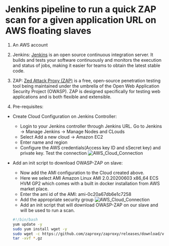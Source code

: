# Jenkins pipeline to run a quick ZAP scan for a given application URL on AWS floating slaves
1. An AWS account
2. Jenkins:
[Jenkins](https://www.jenkins.io/) is an open source continuous integration server. It builds and tests your software continuously and monitors the execution and status of jobs, making it easier for teams to obtain the latest stable code.
3. ZAP:
[Zed Attack Proxy (ZAP)](https://www.zaproxy.org/getting-started/) is a free, open-source penetration testing tool being maintained under the umbrella of the Open Web Application Security Project (OWASP). ZAP is designed specifically for testing web applications and is both flexible and extensible.

4. Pre-requisites: 
* Create Cloud Configuration on Jenkins Controller:
  - Login to your Jenkins controller through Jenkins URL. Go to Jenkins -> Manage Jenkins -> Manage Nodes and CLouds
  - Select Add a new cloud -> Amazon EC2
  - Enter name and region
  - Configure the AWS credentials(Access key ID and sSecret key) and private key. Test the connection
  ![AWS_Cloud_Connection](https://github.com/vbang247/images/master/aws_jenkins.png?raw=true)
  
* Add an init script to download OWASP-ZAP on slave:
  - Now add the AMI configuration to the Cloud created above.
  - Here we select AMI Amazon Linux AMI 2.0.20200603 x86_64 ECS HVM GP2 which comes with a built in docker installation from AWS market place.
  - Enter the ami id of the AMI: ami-0c20a67db6e1c7258 
  - Add the appropriate security group 
  ![AWS_Cloud_Connection](https://github.com/vbang247/images/master/aws_jenkins_2.png?raw=true)
  - Add an init script that will download OWASP-ZAP on our slave and will be used to run a scan. 
  ```bash
  #!/bin/bash
  yum update -y
  sudo yum install wget -y
  sudo wget -c https://github.com/zaproxy/zaproxy/releases/download/v2.9.0/ZAP_2.9.0_Linux.tar.gz
  tar -xvf *.gz
  ```




